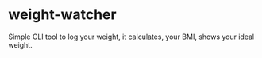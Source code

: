 # weight-watcher
Simple CLI tool to log your weight, it calculates, your BMI, shows your ideal weight.
